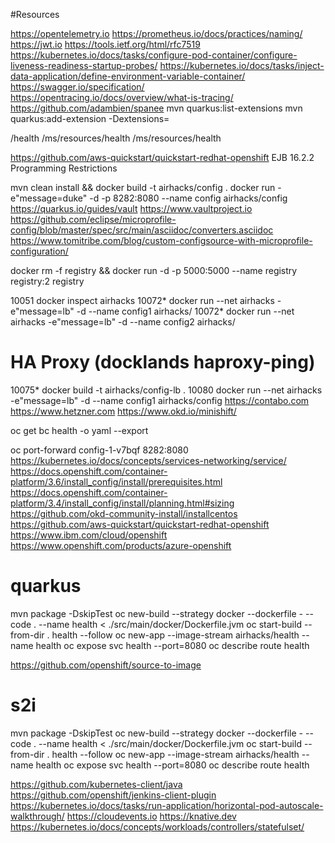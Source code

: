 #Resources

https://opentelemetry.io
https://prometheus.io/docs/practices/naming/
https://jwt.io
https://tools.ietf.org/html/rfc7519
https://kubernetes.io/docs/tasks/configure-pod-container/configure-liveness-readiness-startup-probes/
https://kubernetes.io/docs/tasks/inject-data-application/define-environment-variable-container/
https://swagger.io/specification/
https://opentracing.io/docs/overview/what-is-tracing/
https://github.com/adambien/spanee
mvn quarkus:list-extensions
mvn quarkus:add-extension -Dextensions=


/health
/ms/resources/health
/ms/resources/health

https://github.com/aws-quickstart/quickstart-redhat-openshift
EJB 16.2.2 Programming Restrictions

mvn clean install && docker build -t airhacks/config .
docker run -e"message=duke" -d -p 8282:8080 --name config airhacks/config
https://quarkus.io/guides/vault
https://www.vaultproject.io
https://github.com/eclipse/microprofile-config/blob/master/spec/src/main/asciidoc/converters.asciidoc
https://www.tomitribe.com/blog/custom-configsource-with-microprofile-configuration/

docker rm -f registry && docker run -d -p 5000:5000 --name registry registry:2
registry

10051  docker inspect airhacks
10072* docker run --net airhacks -e"message=lb" -d --name config1 airhacks/
10072* docker run --net airhacks -e"message=lb" -d --name config2 airhacks/
# HA Proxy (docklands haproxy-ping)
10075* docker build -t airhacks/config-lb  .
10080  docker run --net airhacks -e"message=lb" -d --name config1 airhacks/config
https://contabo.com
https://www.hetzner.com
https://www.okd.io/minishift/

oc get bc health -o yaml --export

oc port-forward config-1-v7bqf 8282:8080
https://kubernetes.io/docs/concepts/services-networking/service/
https://docs.openshift.com/container-platform/3.6/install_config/install/prerequisites.html
https://docs.openshift.com/container-platform/3.4/install_config/install/planning.html#sizing
https://github.com/okd-community-install/installcentos
https://github.com/aws-quickstart/quickstart-redhat-openshift
https://www.ibm.com/cloud/openshift
https://www.openshift.com/products/azure-openshift

# quarkus

mvn package -DskipTest
oc new-build --strategy docker --dockerfile - --code . --name health < ./src/main/docker/Dockerfile.jvm
oc start-build --from-dir . health --follow
oc new-app --image-stream airhacks/health --name health
oc expose svc health --port=8080
oc describe route health

https://github.com/openshift/source-to-image

# s2i

mvn package -DskipTest
oc new-build --strategy docker --dockerfile - --code . --name health < ./src/main/docker/Dockerfile.jvm
oc start-build --from-dir . health --follow
oc new-app --image-stream airhacks/health --name health
oc expose svc health --port=8080
oc describe route health

https://github.com/kubernetes-client/java
https://github.com/openshift/jenkins-client-plugin
https://kubernetes.io/docs/tasks/run-application/horizontal-pod-autoscale-walkthrough/
https://cloudevents.io
https://knative.dev
https://kubernetes.io/docs/concepts/workloads/controllers/statefulset/